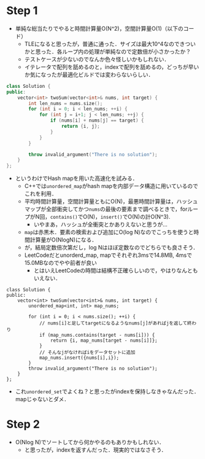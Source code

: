 # Step 1
- 単純な総当たりでやると時間計算量O(N^2)，空間計算量O(1)（以下のコード）
  - TLEになると思ったが，普通に通った．サイズは最大10^4なのできついかと思った．各ループ内の処理が単純なので定数倍が小さかったか？
  - テストケースが少ないのでなんか色々怪しいかもしれない．
  - イテレータで配列を舐めるのと，indexで配列を舐めるの，どっちが早いか気になったが最適化ビルドでは変わらないらしい．
```cpp
class Solution {
public:
    vector<int> twoSum(vector<int>& nums, int target) {
        int len_nums = nums.size();
        for (int i = 0; i < len_nums; ++i) {
            for (int j = i+1; j < len_nums; ++j) {
                if (nums[i] + nums[j] == target) {
                    return {i, j};
                }
            }
        }

        throw invalid_argument("There is no solution");
    }
};
```
- というわけでHash mapを用いた高速化を試みる．
  - C++では`unordered_map`がhash mapを内部データ構造に用いているのでこれを利用．
  - 平均時間計算量，空間計算量ともにO(N)，最悪時間計算量は，ハッシュマップが全部衝突してかつ`nums`の最後の要素まで調べるときで，forループがN回，`contains()`でO(N)，`insert()`でO(N)の計O(N^3).
    - いやまあ，ハッシュが全衝突とかありえないと思うが...
  - `map`は赤黒木．要素の検索および追加にO(log N)なのでこっちを使うと時間計算量がO(NlogN)になる．
  - が，結局定数倍次第だし，log Nはほぼ定数なのでどちらでも良さそう．
  - LeetCodeだとunorderd_map, mapでそれぞれ3msで14.8MB, 4msで15.0MBなのでやや前者が良い
    - とはいえLeetCodeの時間は結構不正確らしいので，やはりなんともいえない．
```
class Solution {
public:
    vector<int> twoSum(vector<int>& nums, int target) {
        unordered_map<int, int> map_nums;

        for (int i = 0; i < nums.size(); ++i) {
            // nums[i]と足してtargetになるようなnums[j]があればjを返して終わり
            if (map_nums.contains(target - nums[i])) {
                return {i, map_nums[target - nums[i]]};
            }
            // そんなjがなければiをデータセットに追加
            map_nums.insert({nums[i],i});
        }
        throw invalid_argument("There is no solution");
    }
};
```
- これ`unordered_set`でよくね？と思ったがindexを保持しなきゃなんだった．mapじゃないとダメ．

# Step 2
- O(Nlog N)でソートしてから何かやるのもありかもしれない．
  - と思ったが，indexを返すんだった．現実的ではなさそう．

